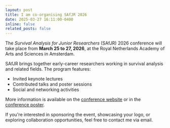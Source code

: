 ```yaml
---
layout: post
title: I am co-organising SAfJR 2026
date: 2025-03-27 16:11:00-0400
inline: false
related_posts: false
---
```

The *Survival Analysis for Junior Researchers* (SAfJR) 2026 conference will take place from **March 25 to 27, 2026**, at the Royal Netherlands Academy of Arts and Sciences in Amsterdam.

SAfJR brings together early-career researchers working in survival analysis and related fields. The program features:

- Invited keynote lectures  
- Contributed talks and poster sessions  
- Social and networking activities

More information is available on the [conference website](https://www.safjr.org/) or in the [conference poster](/assets/pdf/SAfJR2026.pdf).

If you're interested in sponsoring the event, showcasing your logo, or exploring collaboration opportunities, feel free to contact me via email.
